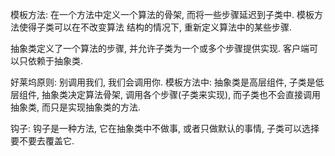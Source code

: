 模板方法: 在一个方法中定义一个算法的骨架, 而将一些步骤延迟到子类中. 模板方法使得子类可以在不改变算法
结构的情况下, 重新定义算法中的某些步骤.



抽象类定义了一个算法的步骤, 并允许子类为一个或多个步骤提供实现. 客户端可以只依赖于抽象类.

好莱坞原则: 别调用我们, 我们会调用你.
模板方法中: 抽象类是高层组件, 子类是低层组件, 抽象类决定算法骨架, 调用各个步骤(子类来实现), 而子类也不会直接调用抽象类, 而只是实现抽象类的方法.

钩子:
钩子是一种方法, 它在抽象类中不做事, 或者只做默认的事情, 子类可以选择要不要去覆盖它.


